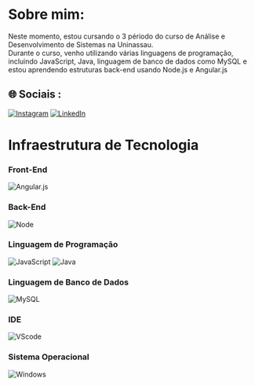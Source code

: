 # Sobre mim:
Neste momento, estou cursando o 3 périodo do curso de Análise e Desenvolvimento de Sistemas na Uninassau.<br> Durante o curso, venho utilizando várias linguagens de programação, incluindo JavaScript, Java, linguagem de banco de dados como MySQL e estou aprendendo estruturas back-end usando Node.js e Angular.js


## 🌐 Sociais :
[![Instagram](https://img.shields.io/badge/Instagram-%23E4405F.svg?logo=Instagram&logoColor=white)](https://www.instagram.com/lyvedoficial/)
[![LinkedIn](https://img.shields.io/badge/LinkedIn-%230077B5.svg?logo=linkedin&logoColor=white)](https://www.linkedin.com/in/mateus-lins-chagas-954540344/) 

# Infraestrutura de Tecnologia

### Front-End
![Angular.js](https://img.shields.io/badge/angular.js-%23E23237.svg?style=for-the-badge&logo=angular&logoColor=white)

### Back-End
![Node](https://img.shields.io/badge/Node.js-43853D?logo=node.js&logoColor=white&style=for-the-badge)

### Linguagem de Programação
![JavaScript](https://img.shields.io/badge/JavaScript-F7DF1E?logo=javascript&logoColor=black&style=for-the-badge)
![Java](https://img.shields.io/badge/Java-ED8B00?logo=java&logoColor=white&style=for-the-badge)

### Linguagem de Banco de Dados
![MySQL](https://img.shields.io/badge/MySQL-20232A?logo=mysql&logoColor=white&style=for-the-badge)

### IDE
![VScode](https://img.shields.io/badge/VS_Code-007ACC?logo=visual-studio-code&logoColor=white&style=for-the-badge)

### Sistema Operacional
![Windows](https://img.shields.io/badge/Windows-017AD7?logo=windows&logoColor=white&style=for-the-badge)




